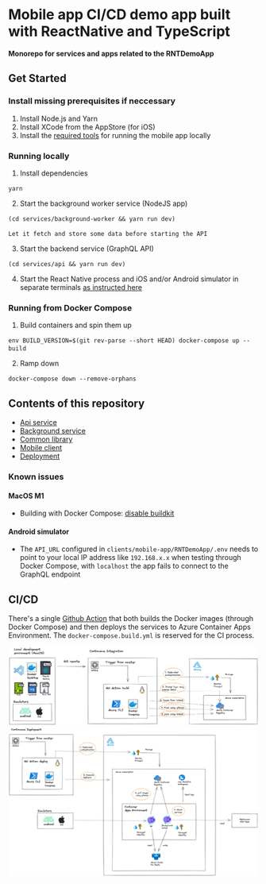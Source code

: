# Mobile app CI/CD demo app built with ReactNative and TypeScript

**Monorepo for services and apps related to the RNTDemoApp**

## Get Started

### Install missing prerequisites if neccessary

1. Install Node.js and Yarn
2. Install XCode from the AppStore (for iOS)
3. Install the [required tools](./clients/mobile-app/RNTDemoApp/README.md) for running the mobile app locally

### Running locally

1. Install dependencies

```
yarn
```

2. Start the background worker service (NodeJS app)

```
(cd services/background-worker && yarn run dev)
```

    Let it fetch and store some data before starting the API

3. Start the backend service (GraphQL API)

```
(cd services/api && yarn run dev)
```

4. Start the React Native process and iOS and/or Android simulator in separate terminals [as instructed here](./clients/mobile-app/RNTDemoApp/README.md)

### Running from Docker Compose

1. Build containers and spin them up

```
env BUILD_VERSION=$(git rev-parse --short HEAD) docker-compose up --build
```

2. Ramp down

```
docker-compose down --remove-orphans
```

## Contents of this repository

- [Api service](./services/api)
- [Background service](./services/background-worker)
- [Common library](./common)
- [Mobile client](./clients/mobile-app)
- [Deployment](./deployment)

### Known issues

#### MacOS M1 

- Building with Docker Compose: [disable buildkit](https://github.com/docker/compose/issues/8449)

#### Android simulator

- The `API_URL` configured in `clients/mobile-app/RNTDemoApp/.env` needs to point to your local IP address like `192.168.x.x` when testing through Docker Compose, with `localhost` the app fails to connect to the GraphQL endpoint

## CI/CD

There's a single [Github Action](.github/workflows/build-and-deploy.yaml) that both builds the Docker images (through Docker Compose) and then deploys the services to Azure Container Apps Environment. The `docker-compose.build.yml` is reserved for the CI process.

![alt text](deployment/images/ci-flow.png "Services CI flow")
![alt text](deployment/images/cd-flow.png "Services CD flow")
